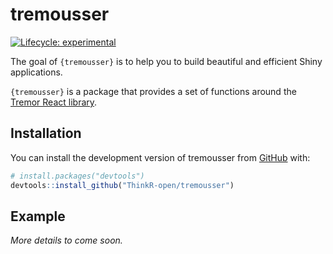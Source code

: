 
<!-- README.md is generated from README.Rmd. Please edit that file -->

# tremousser

<!-- badges: start -->

[![Lifecycle:
experimental](https://img.shields.io/badge/lifecycle-experimental-orange.svg)](https://lifecycle.r-lib.org/articles/stages.html#experimental)
<!-- badges: end -->

The goal of `{tremousser}` is to help you to build beautiful and
efficient Shiny applications.

`{tremousser}` is a package that provides a set of functions around the
[Tremor React library](https://www.tremor.so/).

## Installation

You can install the development version of tremousser from
[GitHub](https://github.com/) with:

``` r
# install.packages("devtools")
devtools::install_github("ThinkR-open/tremousser")
```

## Example

*More details to come soon.*
